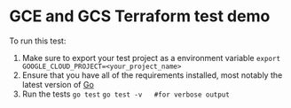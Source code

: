 # GCE and GCS Terraform test demo

To run this test:
1) Make sure to export your test project as a environment variable
 `export GOOGLE_CLOUD_PROJECT=<your_project_name>`   
2) Ensure that you have all of the requirements installed, most notably the latest version of [Go](https://golang.org/doc/install)
3) Run the tests
`go test`
`go test -v   #for verbose output`
